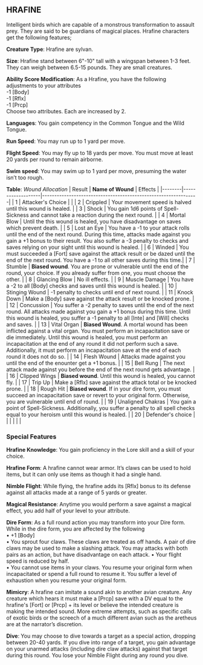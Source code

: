 ## HRAFINE
Intelligent birds which are capable of a monstrous transformation to assault prey. They are said to be guardians of magical places. Hrafine characters get the following features;

**Creature Type**: Hrafine are sylvan.

**Size**: Hrafine stand between 6"-10" tall with a wingspan between 1-3 feet. They can weigh between 6.5-15 pounds. They are small creatures.

**Ability Score Modification**: As a Hrafine, you have the following adjustments to your attributes  
-1 [Body]  
-1 [Rflx]  
-1 [Prcp]  
Choose two attributes. Each are increased by 2.

**Languages**: You gain competency in the Common Tongue and the Wild Tongue.

**Run Speed**: You may run up to 1 yard per move.

**Flight Speed**: You may fly up to 18 yards per move. You must move at least 20 yards per round to remain airborne.

**Swim speed**: You may swim up to 1 yard per move, presuming the water isn’t too rough.

**Table**: *Wound Allocation*
| Result | **Name of Wound** | Effects                                                        |
|--------|-------------------|----------------------------------------------------------------|
|   1    | Attacker's Choice |                                                                |
|   2    | Crippled          | Your movement speed is halved until this wound is healed.      |
|   3    | Shock      | You gain 1d6 points of Spell-Sickness and cannot take a reaction during the next round. |
|   4    | Mortal Blow       | Until the this wound is healed, you have disadvantage on saves which prevent death. |
|   5    | Lost an Eye       | You have a -1 to your attack rolls until the end of the next round. During this time, attacks made against you gain a +1 bonus to their result. You also suffer a -3 penalty to checks and saves relying on your sight until this wound is healed. |
|   6    | Winded            | You must succeeded a [Fort] save against the attack result or be dazed until the end of the next round. You have a -1 to all other saves during this time.|
|   7    | Stumble | **Biased wound**. You are prone or vulnerable until the end of the round, your choice. If you already suffer from one, you must choose the other. |
|   8    | Glancing Blow     | No ill effects.                                     |
|   9    | Muscle Damage     | You have a -2 to all [Body] checks and saves until this wound is healed. |
|   10   | Stinging Wound    | -1 penalty to checks until end of next round. |
|   11   | Knock Down | Make a [Body] save against the attack result  or be knocked prone. |
|   12   | Concussion | You suffer a -2 penalty to saves until the end of the next round. All attacks made against you gain a +1 bonus during this time. Until this wound is healed, you suffer a -1 penalty to all [Inte] and [Will] checks and saves. |
|   13   | Vital Organ | **Biased Wound**. A mortal wound has been inflicted against a vital organ. You must perform an incapacitation save or die immediately. Until this wound is healed, you must perform an incapacitation at the end of any round it did not perform such a save. Additionally, it must perform an incapacitation save at the end of each round it does not do so.  |
|   14   | Flesh Wound | Attacks made against you until the end of the enounter get a +1 bonus. |
|   15   | Bell Rung | The next attack made against you before the end of the next round gets advantage.  |
|   16   | Clipped Wings | **Biased wound**. Until this wound is healed, you cannot fly. |
|   17   | Trip Up           | Make a [Rflx] save against the attack total or be knocked prone.                                  |
|   18   | Rough Hit | **Biased wound**. If in your dire form, you must succeed an incapacitation save or revert to your original form. Otherwise, you are vulnerable until end of round. |
|   19   | Unaligned Chakras | You gain a point of Spell-Sickness. Additionally, you suffer a penalty to all spell checks equal to your heroism until this wound is healed. |
|   20   | Defender's choice |                                   |
|        |                                                |                                   |


### Special Features

**Hrafine Knowledge**: You gain proficiency in the Lore skill and a skill of your choice.

**Hrafine Form**: A hrafine cannot wear armor. It’s claws can be used to hold items, but it can only use items as though it had a single hand.

**Nimble Flight**: While flying, the hrafine adds its [Rflx] bonus to its defense against all attacks made at a range of 5 yards or greater.

**Magical Resistance**: Anytime you would perform a save against a magical effect, you add half of your level to your attribute.

**Dire Form**: As a full round action you may transform into your Dire form. While in the dire form, you are affected by the following  
 • +1 [Body]  
 • You sprout four claws. These claws are treated as off hands. A pair of dire claws may be used to make a slashing attack.  You may attacks with both pairs as an action, but have disadvantage on each attack.
 • Your flight speed is reduced by half.  
 • You cannot use items in your claws. 
You resume your original form when incapacitated or spend a full round to resume it. You suffer a level of exhaustion when you resume your original form.

**Mimicry**: A hrafine can imitate a sound akin to another avian creature. Any creature which hears it must make a [Prcp] save with a DV equal to the hrafine's [Fort] or [Prcp] + its level or believe the intended creature is making the intended sound. More extreme attempts, such as specific calls of exotic birds or the screech of a much different avian such as the aretheus are at the narrator’s discretion.

**Dive**: You may choose to dive towards a target as a special action, dropping between 20-40 yards. If you dive into range of a target, you gain advantage on your unarmed attacks (including dire claw attacks) against that target during this round. You lose your Nimble Flight during any round you dive.

